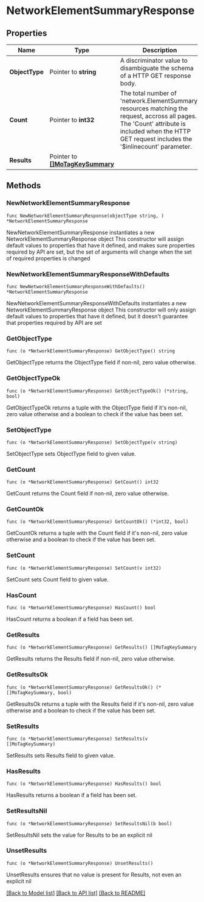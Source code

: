 # NetworkElementSummaryResponse

## Properties

Name | Type | Description | Notes
------------ | ------------- | ------------- | -------------
**ObjectType** | Pointer to **string** | A discriminator value to disambiguate the schema of a HTTP GET response body. | 
**Count** | Pointer to **int32** | The total number of &#39;network.ElementSummary&#39; resources matching the request, accross all pages. The &#39;Count&#39; attribute is included when the HTTP GET request includes the &#39;$inlinecount&#39; parameter. | [optional] 
**Results** | Pointer to [**[]MoTagKeySummary**](mo.TagKeySummary.md) |  | [optional] 

## Methods

### NewNetworkElementSummaryResponse

`func NewNetworkElementSummaryResponse(objectType string, ) *NetworkElementSummaryResponse`

NewNetworkElementSummaryResponse instantiates a new NetworkElementSummaryResponse object
This constructor will assign default values to properties that have it defined,
and makes sure properties required by API are set, but the set of arguments
will change when the set of required properties is changed

### NewNetworkElementSummaryResponseWithDefaults

`func NewNetworkElementSummaryResponseWithDefaults() *NetworkElementSummaryResponse`

NewNetworkElementSummaryResponseWithDefaults instantiates a new NetworkElementSummaryResponse object
This constructor will only assign default values to properties that have it defined,
but it doesn't guarantee that properties required by API are set

### GetObjectType

`func (o *NetworkElementSummaryResponse) GetObjectType() string`

GetObjectType returns the ObjectType field if non-nil, zero value otherwise.

### GetObjectTypeOk

`func (o *NetworkElementSummaryResponse) GetObjectTypeOk() (*string, bool)`

GetObjectTypeOk returns a tuple with the ObjectType field if it's non-nil, zero value otherwise
and a boolean to check if the value has been set.

### SetObjectType

`func (o *NetworkElementSummaryResponse) SetObjectType(v string)`

SetObjectType sets ObjectType field to given value.


### GetCount

`func (o *NetworkElementSummaryResponse) GetCount() int32`

GetCount returns the Count field if non-nil, zero value otherwise.

### GetCountOk

`func (o *NetworkElementSummaryResponse) GetCountOk() (*int32, bool)`

GetCountOk returns a tuple with the Count field if it's non-nil, zero value otherwise
and a boolean to check if the value has been set.

### SetCount

`func (o *NetworkElementSummaryResponse) SetCount(v int32)`

SetCount sets Count field to given value.

### HasCount

`func (o *NetworkElementSummaryResponse) HasCount() bool`

HasCount returns a boolean if a field has been set.

### GetResults

`func (o *NetworkElementSummaryResponse) GetResults() []MoTagKeySummary`

GetResults returns the Results field if non-nil, zero value otherwise.

### GetResultsOk

`func (o *NetworkElementSummaryResponse) GetResultsOk() (*[]MoTagKeySummary, bool)`

GetResultsOk returns a tuple with the Results field if it's non-nil, zero value otherwise
and a boolean to check if the value has been set.

### SetResults

`func (o *NetworkElementSummaryResponse) SetResults(v []MoTagKeySummary)`

SetResults sets Results field to given value.

### HasResults

`func (o *NetworkElementSummaryResponse) HasResults() bool`

HasResults returns a boolean if a field has been set.

### SetResultsNil

`func (o *NetworkElementSummaryResponse) SetResultsNil(b bool)`

 SetResultsNil sets the value for Results to be an explicit nil

### UnsetResults
`func (o *NetworkElementSummaryResponse) UnsetResults()`

UnsetResults ensures that no value is present for Results, not even an explicit nil

[[Back to Model list]](../README.md#documentation-for-models) [[Back to API list]](../README.md#documentation-for-api-endpoints) [[Back to README]](../README.md)


